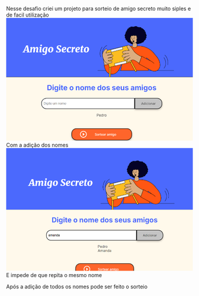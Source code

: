 Nesse desafio criei um projeto para sorteio de amigo secreto muito siples e de facil utilização 
<img src="./assets/add.png" alt="img1">
Com a adição dos nomes 
<img src="./assets/addig.png" alt="img2">
E impede de que repita o mesmo nome

Após a adição de todos os nomes pode ser feito o sorteio

